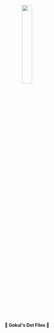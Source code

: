 <p align="center">
  <img width="25%" src="https://github.com/elenapan.png" />
</p>

<p align="center">
  <b>👻 Gokul's Dot Files 👻</b>
</p>
